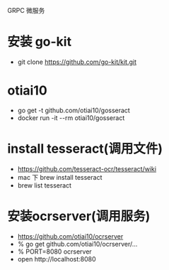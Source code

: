 GRPC 微服务

# 安装 go-kit
* git clone https://github.com/go-kit/kit.git

# otiai10
* go get -t github.com/otiai10/gosseract
* docker run -it --rm otiai10/gosseract

# install tesseract(调用文件)
* https://github.com/tesseract-ocr/tesseract/wiki
* mac 下 brew install tesseract
* brew list tesseract


# 安装ocrserver(调用服务)
* https://github.com/otiai10/ocrserver
* % go get github.com/otiai10/ocrserver/...
* % PORT=8080 ocrserver
* open http://localhost:8080